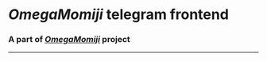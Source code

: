 # *OmegaMomiji* telegram frontend
### A part of [*OmegaMomiji*](https://github.com/Kepler-Br/omega-momiji-architecture) project

***
